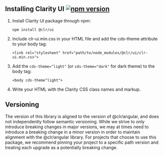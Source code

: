 ## Installing Clarity UI [![npm version](https://badge.fury.io/js/%40clr%2Fui.svg)](https://badge.fury.io/js/%40clr%2Fui)

1.  Install Clarity UI package through npm:

    ```
    npm install @clr/ui
    ```

2.  Include clr-ui.min.css in your HTML file and add the cds-theme attribute to your body tag:

    ```
    <link rel="stylesheet" href="path/to/node_modules/@clr/ui/clr-ui.min.css">
    ```

3.  Add the `cds-theme="light"` (or `cds-theme="dark"` for dark theme) to the body tag:

    ```
    <body cds-theme"light">
    ```

4.  Write your HTML with the Clarity CSS class names and markup.

## Versioning

The version of this library is aligned to the version of @clr/angular, and does not independently follow semantic
versioning. While we strive to only introduce breaking changes in major versions, we may at times need to introduce
a breaking change in a minor version in order to maintain alignment with the @clr/angular library. For projects that
choose to use this package, we recommend pinning your project to a specific path version and treating each upgrade
as a potentially breaking change.
